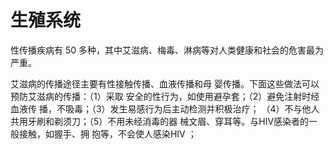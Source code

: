 # 生殖系统

性传播疾病有 50 多种，其中艾滋病、梅毒、淋病等对人类健康和社会的危害最为严重。

艾滋病的传播途径主要有性接触传播、血液传播和母
婴传播。下面这些做法可以预防艾滋病的传播：（1）采取
安全的性行为，如使用避孕套；（2）避免注射时经血液传
播，不吸毒；（3）发生易感行为后主动检测并积极治疗；
（4）不与他人共用牙刷和剃须刀；（5）不用未经消毒的器
械文眉、穿耳等。与HIV感染者的一般接触，如握手、拥
抱等，不会使人感染HIV ；

